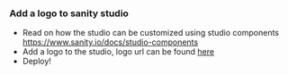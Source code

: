 ### Add a logo to sanity studio
* Read on how the studio can be customized using studio components
https://www.sanity.io/docs/studio-components
* Add a logo to the studio, logo url can be found [here](https://keystoneacademic-res.cloudinary.com/image/upload/v1630037941/element/16/168131_keg_left_small.png)
* Deploy!
